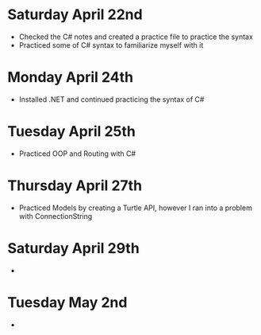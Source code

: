 # Saturday April 22nd
* Checked the C# notes and created a practice file to practice the syntax
* Practiced some of C# syntax to familiarize myself with it

#  Monday April 24th
* Installed .NET and continued practicing the syntax of C#

# Tuesday April 25th
* Practiced OOP and Routing with C#

# Thursday April 27th
* Practiced Models by creating a Turtle API, however I ran into a problem with ConnectionString

# Saturday April 29th
* 

# Tuesday May 2nd
*

